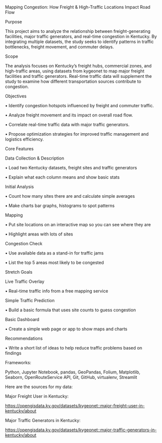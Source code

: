 Mapping Congestion: How Freight & High-Traffic Locations Impact Road Flow

Purpose

This project aims to analyze the relationship between freight-generating facilities, major traffic generators, and real-time congestion in Kentucky. By integrating multiple datasets, the study seeks to identify patterns in traffic bottlenecks, freight movement, and commuter delays.


Scope

The analysis focuses on Kentucky’s freight hubs, commercial zones, and high-traffic areas, using datasets from kygeonet to map major freight facilities and traffic generators. Real-time traffic data will supplement the study to examine how different transportation sources contribute to congestion.

Objectives

• Identify congestion hotspots influenced by freight and commuter traffic.

• Analyze freight movement and its impact on overall road flow.

• Correlate real-time traffic data with major traffic generators.

• Propose optimization strategies for improved traffic management and logistics efficiency.


Core Features


Data Collection & Description 

• Load two Kentucky datasets, freight sites and traffic generators

• Explain what each column means and show basic stats


Initial Analysis 

• Count how many sites there are and calculate simple averages

• Make charts bar graphs, histograms to spot patterns


Mapping 

• Put site locations on an interactive map so you can see where they are 

• Highlight areas with lots of sites


Congestion Check 

• Use available data as a stand-in for traffic jams 

• List the top 5 areas most likely to be congested


Stretch Goals


Live Traffic Overlay 

• Real-time traffic info from a free mapping service


Simple Traffic Prediction 

• Build a basic formula that uses site counts to guess congestion


Basic Dashboard 

• Create a simple web page or app to show maps and charts


Recommendations 

• Write a short list of ideas to help reduce traffic problems based on findings


Frameworks:

Python, Jupyter Notebook, pandas, GeoPandas, Folium, Matplotlib, Seaborn, OpenRouteService API, Git, GitHub, virtualenv, Streamlit


Here are the sources for my data:

Major Freight User in Kentucky:

https://opengisdata.ky.gov/datasets/kygeonet::major-freight-user-in-kentucky/about

Major Traffic Generators in Kentucky:

https://opengisdata.ky.gov/datasets/kygeonet::major-traffic-generators-in-kentucky/about